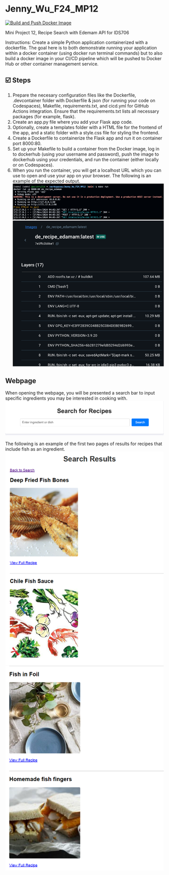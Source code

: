 # Jenny_Wu_F24_MP12

[![Build and Push Docker Image](https://github.com/nogibjj/Jenny_Wu_F24_MP12/actions/workflows/build.yml/badge.svg)](https://github.com/nogibjj/Jenny_Wu_F24_MP12/actions/workflows/build.yml)

Mini Project 12, Recipe Search with Edemam API for IDS706

Instructions: Create a simple Python application containerized with a dockerfile. The goal here is to both demonstrate running your application within a docker container (using docker run terminal commands) but to also build a docker image in your CI/CD pipeline which will be pushed to Docker Hub or other container management service.

## ☑️ Steps
1. Prepare the necesary configuration files like the Dockerfile, .devcontainer folder with Dockerfile & json (for running your code on Codespaces), Makefile, requirements.txt, and cicd.yml for GitHub Actions integration. Ensure that the requirements.txt lists all necessary packages (for example, flask).
2. Create an app.py file where you add your Flask app code.
3. Optionally, create a templates folder with a HTML file for the frontend of the app, and a static folder with a style.css file for styling the frontend.
4. Create a Dockerfile to containerize the Flask app and run it on container port 8000:80.
5. Set up your Makefile to build a container from the Docker image, log in to dockerhub (using your username and password), push the image to dockerhub using your credentials, and run the container (either locally or on Codespaces).
7. When you run the container, you will get a localhost URL which you can use to open and use your app on your browser. The following is an example of the expected output. 
![alt text](screenshots/make_run.png)
![alt text](screenshots/Picture1.png)

## Webpage 
When opening the webpage, you will be presented a search bar to input specific ingredients you may be interested in cooking with. 
![alt text](screenshots/working_website.png)

The following is an example of the first two pages of results for recipes that include fish as an ingredient. 
![alt text](screenshots/Fish_Picture1.png)
![alt text](screenshots/Fish_Picture2.png)
